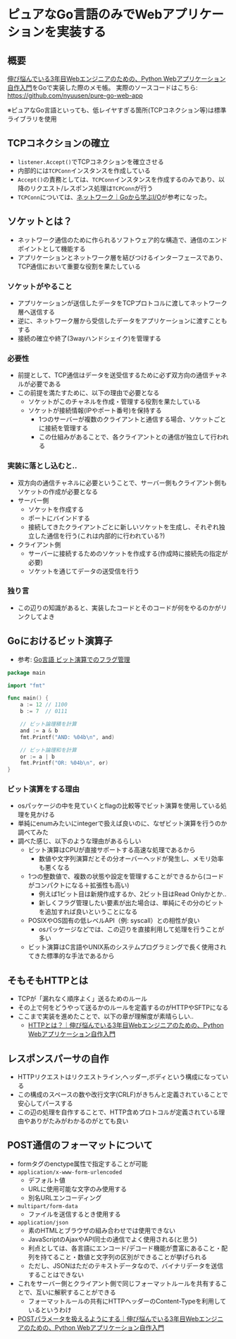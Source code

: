 # ピュアなGo言語のみでWebアプリケーションを実装する

## 概要

[伸び悩んでいる3年目Webエンジニアのための、Python Webアプリケーション自作入門](https://zenn.dev/bigen1925/books/introduction-to-web-application-with-python)をGoで実装した際のメモ帳。
実際のソースコードはこちら: https://github.com/nyuusen/pure-go-web-app

※ピュアなGo言語といっても、低レイヤすぎる箇所(TCPコネクション等)は標準ライブラリを使用

## TCPコネクションの確立

- `listener.Accept()`でTCPコネクションを確立させる
- 内部的には`TCPConn`インスタンスを作成している
- `Accept()`の責務としては、`TCPConn`インスタンスを作成するのみであり、以降のリクエスト/レスポンス処理は`TCPConn`が行う
- `TCPConn`については、[ネットワーク｜Goから学ぶI/O](https://zenn.dev/hsaki/books/golang-io-package/viewer/netconn#%E3%83%8D%E3%83%83%E3%83%88%E3%83%AF%E3%83%BC%E3%82%AF%E3%82%B3%E3%83%8D%E3%82%AF%E3%82%B7%E3%83%A7%E3%83%B3%28net.tcpconn%E3%81%AE%E6%AD%A3%E4%BD%93%29)が参考になった。

## ソケットとは？

- ネットワーク通信のために作られるソフトウェア的な構造で、通信のエンドポイントとして機能する
- アプリケーションとネットワーク層を結びつけるインターフェースであり、TCP通信において重要な役割を果たしている

### ソケットがやること

- アプリケーションが送信したデータをTCPプロトコルに渡してネットワーク層へ送信する
- 逆に、ネットワーク層から受信したデータをアプリケーションに渡すこともする
- 接続の確立や終了(3wayハンドシェイク)を管理する

### 必要性

- 前提として、TCP通信はデータを送受信するために必ず双方向の通信チャネルが必要である
- この前提を満たすために、以下の理由で必要となる
  - ソケットがこのチャネルを作成・管理する役割を果たしている
  - ソケットが接続情報(IPやポート番号)を保持する
    - 1つのサーバーが複数のクライアントと通信する場合、ソケットごとに接続を管理する
    - この仕組みがあることで、各クライアントとの通信が独立して行われる

### 実装に落とし込むと..

- 双方向の通信チャネルに必要ということで、サーバー側もクライアント側もソケットの作成が必要となる
- サーバー側
  - ソケットを作成する
  - ポートにバインドする
  - 接続してきたクライアントごとに新しいソケットを生成し、それぞれ独立した通信を行う(これは内部的に行われている?)
- クライアント側
  - サーバーに接続するためのソケットを作成する(作成時に接続先の指定が必要)
  - ソケットを通じてデータの送受信を行う

### 独り言

- この辺りの知識があると、実装したコードとそのコードが何をやるのかがリンクしてよき

## Goにおけるビット演算子

- 参考: [Go言語 ビット演算でのフラグ管理](https://zenn.dev/edash_tech_blog/articles/c0a3a5035e9196)

```go
package main

import "fmt"

func main() {
	a := 12 // 1100
	b := 7  // 0111

	// ビット論理積を計算
	and := a & b
	fmt.Printf("AND: %04b\n", and)

	// ビット論理和を計算
	or := a | b
	fmt.Printf("OR: %04b\n", or)
}
```

### ビット演算をする理由

- osパッケージの中を見ていくとflagの比較等でビット演算を使用している処理を見かける
- 単純にenumみたいにintegerで扱えば良いのに、なぜビット演算を行うのか調べてみた
- 調べた感じ、以下のような理由があるらしい
  - ビット演算はCPUが直接サポートする高速な処理であるから
    - 数値や文字列演算だとその分オーバーヘッドが発生し、メモリ効率も悪くなる
  - 1つの整数値で、複数の状態や設定を管理することができるから(コードがコンパクトになる＋拡張性も高い)
    - 例えば1ビット目は新規作成するか、2ビット目はRead Onlyかとか..
    - 新しくフラグ管理したい要素が出た場合は、単純にその分のビットを追加すれば良いということになる
  - POSIXやOS固有の低レベルAPI（例: syscall）との相性が良い
    - osパッケージなどでは、この辺りを直接利用して処理を行うことが多い
  - ビット演算はC言語やUNIX系のシステムプログラミングで長く使用されてきた標準的な手法であるから

## そもそもHTTPとは

- TCPが「漏れなく順序よく」送るためのルール
- その上で何をどうやって送るかのルールを定義するのがHTTPやSFTPになる
- ここまで実装を進めたことで、以下の章が理解度が素晴らしい..
  - [HTTPとは？｜伸び悩んでいる3年目Webエンジニアのための、Python Webアプリケーション自作入門](https://zenn.dev/bigen1925/books/introduction-to-web-application-with-python/viewer/what-is-http)

## レスポンスパーサの自作

- HTTPリクエストはリクエストライン,ヘッダー,ボディという構成になっている
- この構成のスペースの数や改行文字(CRLF)がきちんと定義されていることで安心してパースする
- この辺の処理を自作することで、HTTP含めプロトコルが定義されている理由やありがたみがわかるのがとても良い

## POST通信のフォーマットについて

- formタグのenctype属性で指定することが可能
- `application/x-www-form-urlencoded`
  - デフォルト値
  - URLに使用可能な文字のみ使用する
  - 別名URLエンコーディング
- `multipart/form-data`
  - ファイルを送信するとき使用する
- `application/json`
  - 素のHTMLとブラウザの組み合わせでは使用できない
  - JavaScriptのAjaxやAPI同士の通信でよく使用される(と思う)
  - 利点としては、各言語にエンコード/デコード機能が豊富にあること・配列を持てること・数値と文字列の区別ができることが挙げられる
  - ただし、JSONはただのテキストデータなので、バイナリデータを送信することはできない
- これをサーバー側とクライアント側で同じフォーマットルールを共有することで、互いに解釈することができる
  - フォーマットルールの共有にHTTPヘッダーのContent-Typeを利用しているというわけ
- [POSTパラメータを扱えるようにする｜伸び悩んでいる3年目Webエンジニアのための、Python Webアプリケーション自作入門](https://zenn.dev/bigen1925/books/introduction-to-web-application-with-python/viewer/post-parameters)

